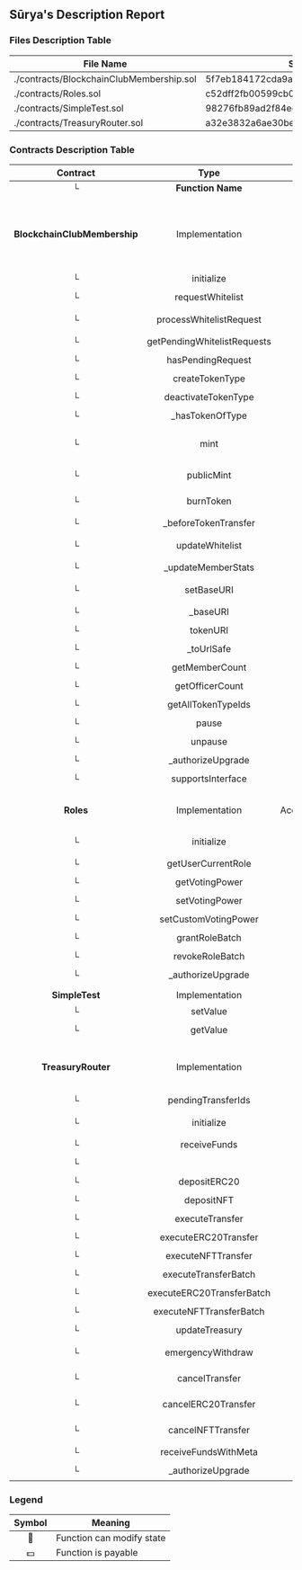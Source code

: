 ## Sūrya's Description Report

### Files Description Table


|  File Name  |  SHA-1 Hash  |
|-------------|--------------|
| ./contracts/BlockchainClubMembership.sol | 5f7eb184172cda9ae5caf50acd70d1ba1c1906e8 |
| ./contracts/Roles.sol | c52dff2fb00599cb0c6c0011e2766363bbcfbe77 |
| ./contracts/SimpleTest.sol | 98276fb89ad2f84ec013ac84653d69b2b909ea92 |
| ./contracts/TreasuryRouter.sol | a32e3832a6ae30be3bf930ff3c7b185865023b34 |


### Contracts Description Table


|  Contract  |         Type        |       Bases      |                  |                 |
|:----------:|:-------------------:|:----------------:|:----------------:|:---------------:|
|     └      |  **Function Name**  |  **Visibility**  |  **Mutability**  |  **Modifiers**  |
||||||
| **BlockchainClubMembership** | Implementation | Initializable, ERC721Upgradeable, ERC721EnumerableUpgradeable, Ownable2StepUpgradeable, UUPSUpgradeable, ReentrancyGuardUpgradeable, PausableUpgradeable |||
| └ | initialize | Public ❗️ | 🛑  | initializer |
| └ | requestWhitelist | External ❗️ | 🛑  | whenNotPaused |
| └ | processWhitelistRequest | External ❗️ | 🛑  | onlyRole nonReentrant |
| └ | getPendingWhitelistRequests | External ❗️ |   |NO❗️ |
| └ | hasPendingRequest | External ❗️ |   |NO❗️ |
| └ | createTokenType | External ❗️ | 🛑  | onlyRole |
| └ | deactivateTokenType | External ❗️ | 🛑  | onlyRole |
| └ | _hasTokenOfType | Internal 🔒 |   | |
| └ | mint | External ❗️ | 🛑  | onlyRole whenNotPaused nonReentrant |
| └ | publicMint | External ❗️ | 🛑  | whenNotPaused nonReentrant |
| └ | burnToken | External ❗️ | 🛑  | onlyRole nonReentrant |
| └ | _beforeTokenTransfer | Internal 🔒 | 🛑  | whenNotPaused |
| └ | updateWhitelist | External ❗️ | 🛑  | onlyRole nonReentrant |
| └ | _updateMemberStats | Internal 🔒 | 🛑  | |
| └ | setBaseURI | Public ❗️ | 🛑  | onlyRole nonReentrant |
| └ | _baseURI | Internal 🔒 |   | |
| └ | tokenURI | Public ❗️ |   |NO❗️ |
| └ | _toUrlSafe | Internal 🔒 |   | |
| └ | getMemberCount | External ❗️ |   |NO❗️ |
| └ | getOfficerCount | External ❗️ |   |NO❗️ |
| └ | getAllTokenTypeIds | External ❗️ |   |NO❗️ |
| └ | pause | External ❗️ | 🛑  | onlyOwner |
| └ | unpause | External ❗️ | 🛑  | onlyOwner |
| └ | _authorizeUpgrade | Internal 🔒 | 🛑  | onlyOwner |
| └ | supportsInterface | Public ❗️ |   |NO❗️ |
||||||
| **Roles** | Implementation | Initializable, AccessControlEnumerableUpgradeable, UUPSUpgradeable |||
| └ | initialize | Public ❗️ | 🛑  | initializer onlyRole |
| └ | getUserCurrentRole | Public ❗️ |   |NO❗️ |
| └ | getVotingPower | Public ❗️ |   |NO❗️ |
| └ | setVotingPower | External ❗️ | 🛑  | onlyRole |
| └ | setCustomVotingPower | External ❗️ | 🛑  | onlyRole |
| └ | grantRoleBatch | External ❗️ | 🛑  | onlyRole |
| └ | revokeRoleBatch | External ❗️ | 🛑  | onlyRole |
| └ | _authorizeUpgrade | Internal 🔒 | 🛑  | onlyRole |
||||||
| **SimpleTest** | Implementation |  |||
| └ | setValue | Public ❗️ | 🛑  |NO❗️ |
| └ | getValue | Public ❗️ |   |NO❗️ |
||||||
| **TreasuryRouter** | Implementation | Initializable, Ownable2StepUpgradeable, UUPSUpgradeable, ReentrancyGuardUpgradeable |||
| └ | pendingTransferIds | Public ❗️ |   |NO❗️ |
| └ | initialize | Public ❗️ | 🛑  | initializer onlyOwner |
| └ | receiveFunds | External ❗️ |  💵 | nonReentrant |
| └ | <Receive Ether> | External ❗️ |  💵 |NO❗️ |
| └ | depositERC20 | External ❗️ | 🛑  | nonReentrant |
| └ | depositNFT | External ❗️ | 🛑  | nonReentrant |
| └ | executeTransfer | Internal 🔒 | 🛑  | nonReentrant |
| └ | executeERC20Transfer | Internal 🔒 | 🛑  | nonReentrant |
| └ | executeNFTTransfer | Internal 🔒 | 🛑  | nonReentrant |
| └ | executeTransferBatch | External ❗️ | 🛑  | nonReentrant |
| └ | executeERC20TransferBatch | External ❗️ | 🛑  | nonReentrant |
| └ | executeNFTTransferBatch | External ❗️ | 🛑  | nonReentrant |
| └ | updateTreasury | External ❗️ | 🛑  | onlyRole |
| └ | emergencyWithdraw | External ❗️ | 🛑  | onlyRole nonReentrant |
| └ | cancelTransfer | External ❗️ | 🛑  | onlyRole nonReentrant |
| └ | cancelERC20Transfer | External ❗️ | 🛑  | onlyRole nonReentrant |
| └ | cancelNFTTransfer | External ❗️ | 🛑  | onlyRole nonReentrant |
| └ | receiveFundsWithMeta | External ❗️ |  💵 | nonReentrant |
| └ | _authorizeUpgrade | Internal 🔒 | 🛑  | onlyOwner |


### Legend

|  Symbol  |  Meaning  |
|:--------:|-----------|
|    🛑    | Function can modify state |
|    💵    | Function is payable |
